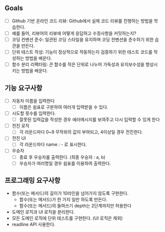 ## Goals
- [ ] Github 기반 온라인 코드 리뷰: Github에서 실제 코드 리뷰를 진행하는 방법을 학습한다.
- [ ] 예를 들어, 리뷰어의 리뷰에 어떻게 응답하고 수정사항을 커밋하는지?
- [ ] 코딩 컨벤션 준수: 일관된 코딩 스타일을 유지하며 코딩 컨벤션을 준수하기 위한 습관을 만든다.
- [ ] 단위 테스트 작성: 기능이 정상적으로 작동하는지 검증하기 위한 테스트 코드를 작성하는 방법을 배운다.
- [ ] 함수 분리 리팩터링: 큰 함수를 작은 단위로 나누어 가독성과 유지보수성을 향상시키는 방법을 배운다.

## 기능 요구사항
- [ ] 자동차 이름을 입력한다
    - [ ] 이름은 쉼표로 구분하여 여러개 입력받을 수 있다.
- [ ] 시도할 횟수를 입력한다.
    - [ ] 잘못된 입력값을 작성한 경우 에러메시지를 보여주고 다시 입력할 수 있게 한다
- [ ] 전진 로직
    - [ ] 각 라운드마다 0~9 무작위의 값이 부여되고, 4이상일 경우 전진한다.
- [ ] 전진 UI
    - [ ] 각 라운드마다 name : - 로 표시한다.
- [ ] 우승자
    - [ ] 종료 후 우승자를 출력한다. (최종 우승자 : a, b)
    - [ ] 우승자가 여러명일 경우 쉼표를 이용하여 출력한다.

## 프로그래밍 요구사항
- 함수(또는 메서드)의 길이가 10라인을 넘어가지 않도록 구현한다.
    - 함수(또는 메서드)가 한 가지 일만 하도록 만든다.
    - 함수(또는 메서드)의 들여쓰기 depth는 2단계까지만 허용한다
- 도메인 로직과 UI 로직을 분리한다.
- 모든 도메인 로직에 단위 테스트를 구현한다. (UI 로직은 제외)
- readline API 사용한다.